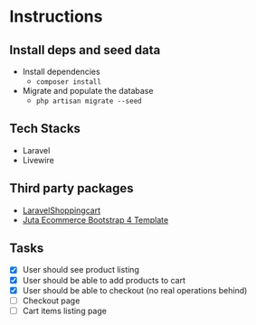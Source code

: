 # Instructions

## Install deps and seed data

- Install dependencies
  - `composer install`
- Migrate and populate the database
  - `php artisan migrate --seed`

## Tech Stacks

- Laravel
- Livewire

## Third party packages

- [LaravelShoppingcart](https://packagist.org/packages/bumbummen99/shoppingcart)
- [Juta Ecommerce Bootstrap 4 Template](https://demo.hasthemes.com/juta-preview/juta-v1/shop.html)

## Tasks

- [x] User should see product listing
- [x] User should be able to add products to cart
- [x] User should be able to checkout (no real operations behind)
- [ ] Checkout page
- [ ] Cart items listing page
